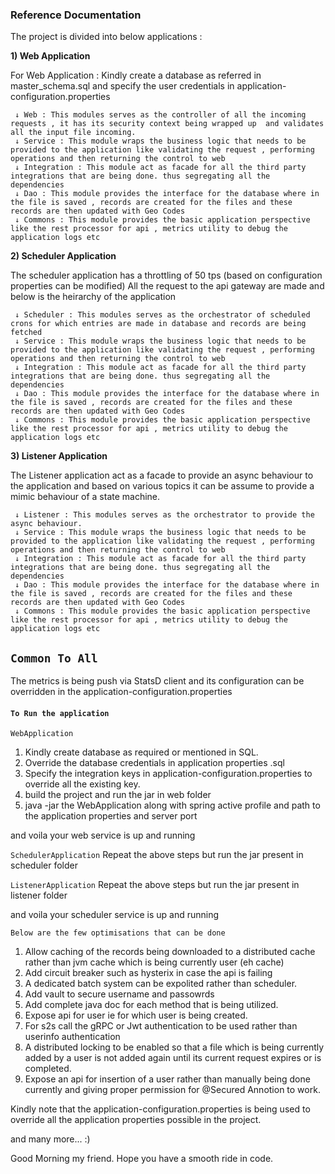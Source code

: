 ### Reference Documentation

The project is divided into below applications :

**1) Web Application** 

For Web Application :
Kindly create a database as referred in master_schema.sql
and specify the user credentials in application-configuration.properties

     ↓ Web : This modules serves as the controller of all the incoming requests , it has its security context being wrapped up  and validates all the input file incoming.
     ↓ Service : This module wraps the business logic that needs to be provided to the application like validating the request , performing operations and then returning the control to web    
     ↓ Integration : This module act as facade for all the third party integrations that are being done. thus segregating all the dependencies
     ↓ Dao : This module provides the interface for the database where in the file is saved , records are created for the files and these records are then updated with Geo Codes
     ↓ Commons : This module provides the basic application perspective like the rest processor for api , metrics utility to debug the application logs etc


**2) Scheduler Application** 

The scheduler application has a throttling of 50 tps (based on configuration properties can be modified)
All the request to the api gateway are made and below is the heirarchy of the application

     ↓ Scheduler : This modules serves as the orchestrator of scheduled crons for which entries are made in database and records are being fetched
     ↓ Service : This module wraps the business logic that needs to be provided to the application like validating the request , performing operations and then returning the control to web    
     ↓ Integration : This module act as facade for all the third party integrations that are being done. thus segregating all the dependencies
     ↓ Dao : This module provides the interface for the database where in the file is saved , records are created for the files and these records are then updated with Geo Codes
     ↓ Commons : This module provides the basic application perspective like the rest processor for api , metrics utility to debug the application logs etc



**3) Listener Application** 

The Listener application act as a facade to provide an async behaviour to the application and based on various topics it can be assume to provide a mimic behaviour of a state machine. 

     ↓ Listener : This modules serves as the orchestrator to provide the async behaviour.
     ↓ Service : This module wraps the business logic that needs to be provided to the application like validating the request , performing operations and then returning the control to web    
     ↓ Integration : This module act as facade for all the third party integrations that are being done. thus segregating all the dependencies
     ↓ Dao : This module provides the interface for the database where in the file is saved , records are created for the files and these records are then updated with Geo Codes
     ↓ Commons : This module provides the basic application perspective like the rest processor for api , metrics utility to debug the application logs etc

## `Common To All`
The metrics is being push via StatsD client and its configuration can be overridden in the application-configuration.properties



#### `To Run the application`

 `WebApplication`
1) Kindly create database as required or mentioned in SQL.
2) Override the database credentials in application properties .sql
3) Specify the  integration keys in application-configuration.properties to override all the existing key.
4) build the project and run the jar in web folder
5) java -jar the WebApplication along with spring active profile and path to the application properties and server port

and voila your web service is up and running

 `SchedulerApplication`
 Repeat the above steps but run the jar present in scheduler folder

 `ListenerApplication`
 Repeat the above steps but run the jar present in listener folder

and voila your scheduler service is up and running


`Below are the few optimisations that can be done`

1) Allow caching of the records being downloaded to a distributed cache rather than jvm cache which is being currently user (eh cache)
2) Add circuit breaker such as hysterix in case the api is failing 
4) A dedicated batch system can be expolited rather than scheduler.
5) Add vault to secure username and passowrds
6) Add complete java doc for each method that is being utilized.
7) Expose api for user ie for which user is being created.
8) For s2s call the gRPC or Jwt authentication to be used rather than userinfo authentication
9) A distributed locking to be enabled so that a file which is being currently added by a user is not added again until its current request expires or is completed.
10) Expose an api for insertion of a user rather than manually being done currently and giving proper permission for @Secured Annotion to work.

Kindly note that the application-configuration.properties is being used to override all the application properties possible in the project.


and many more... :)

Good Morning my friend. Hope you have a smooth ride in code.



